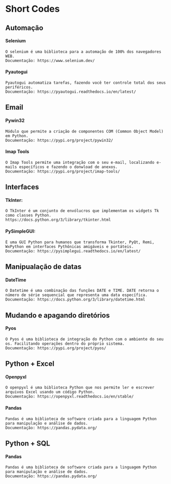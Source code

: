 # Short Codes


## Automação

#### Selenium
    O selenium é uma biblioteca para a automação de 100% dos navegadores WEB. 
    Documentação: https://www.selenium.dev/
    
#### Pyautogui
    Pyautogui automatiza tarefas, fazendo você ter controle total dos seus periféricos. 
    Documentação: https://pyautogui.readthedocs.io/en/latest/

## Email

#### Pywin32
    Módulo que permite a criação de componentes COM (Common Object Model) em Python.
    Documentação: https://pypi.org/project/pywin32/
  
#### Imap Tools
    O Imap Tools permite uma integração com o seu e-mail, localizando e-mails específicos e fazendo o donwload de anexos.
    Documentação: https://pypi.org/project/imap-tools/

## Interfaces

#### TkInter:
    
    O TkInter é um conjunto de envólucros que implementam os widgets Tk como classes Python.
    https://docs.python.org/3/library/tkinter.html
    
#### PySimpleGUI:
    
    É uma GUI Python para humanos que transforma Tkinter, PyQt, Remi, WxPython em interfaces Pythônicas amigáveis e portáteis.
    Documentação: https://pysimplegui.readthedocs.io/en/latest/
    

## Manipualação de datas

#### DateTime
    O Datetime é uma combinação das funções DATE e TIME. DATE retorna o número de série sequencial que representa uma data específica.
    Documentação: https://docs.python.org/3/library/datetime.html

## Mudando e apagando diretórios

#### Pyos
    O Pyos é uma biblioteca de integração do Python com o ambiente do seu os. Facilitando operações dentro do próprio sistema.
    Documentação: https://pypi.org/project/pyos/

## Python + Excel

#### Openpyxl
    O openpyxl é uma biblioteca Python que nos permite ler e escrever arquivos Excel usando um código Python.
    Documentação: https://openpyxl.readthedocs.io/en/stable/
    
#### Pandas
    Pandas é uma biblioteca de software criada para a linguagem Python para manipulação e análise de dados.
    Documentação: https://pandas.pydata.org/

## Python + SQL

#### Pandas
    Pandas é uma biblioteca de software criada para a linguagem Python para manipulação e análise de dados.
    Documentação: https://pandas.pydata.org/
